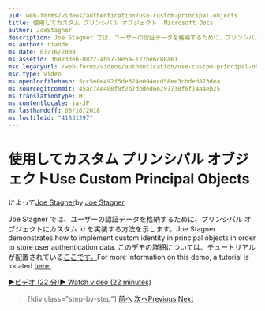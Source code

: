 ```yaml
---
uid: web-forms/videos/authentication/use-custom-principal-objects
title: 使用してカスタム プリンシパル オブジェクト |Microsoft Docs
author: JoeStagner
description: Joe Stagner では、ユーザーの認証データを格納するために、プリンシパル オブジェクトにカスタム id を実装する方法を示します。 詳細については、このデモでは、.
ms.author: riande
ms.date: 07/16/2008
ms.assetid: 368733eb-0822-4b97-8e5a-127be6c88a61
msc.legacyurl: /web-forms/videos/authentication/use-custom-principal-objects
msc.type: video
ms.openlocfilehash: 5cc5e0e492f5de324e094ecd58ee3cbded873dea
ms.sourcegitcommit: 45ac74e400f9f2b7dbded66297730f6f14a4eb25
ms.translationtype: MT
ms.contentlocale: ja-JP
ms.lasthandoff: 08/16/2018
ms.locfileid: "41831297"
---
```

<a name="use-custom-principal-objects"></a><span data-ttu-id="f3a52-104">使用してカスタム プリンシパル オブジェクト</span><span class="sxs-lookup"><span data-stu-id="f3a52-104">Use Custom Principal Objects</span></span>
====================
<span data-ttu-id="f3a52-105">によって[Joe Stagner](https://github.com/JoeStagner)</span><span class="sxs-lookup"><span data-stu-id="f3a52-105">by [Joe Stagner](https://github.com/JoeStagner)</span></span>

<span data-ttu-id="f3a52-106">Joe Stagner では、ユーザーの認証データを格納するために、プリンシパル オブジェクトにカスタム id を実装する方法を示します。</span><span class="sxs-lookup"><span data-stu-id="f3a52-106">Joe Stagner demonstrates how to implement custom identity in principal objects in order to store user authentication data.</span></span> <span data-ttu-id="f3a52-107">このデモの詳細については、チュートリアルが配置されている[ここです。](../../overview/older-versions-security/introduction/forms-authentication-configuration-and-advanced-topics-vb.md)</span><span class="sxs-lookup"><span data-stu-id="f3a52-107">For more information on this demo, a tutorial is located [here.](../../overview/older-versions-security/introduction/forms-authentication-configuration-and-advanced-topics-vb.md)</span></span>

[<span data-ttu-id="f3a52-108">&#9654;ビデオ (22 分)</span><span class="sxs-lookup"><span data-stu-id="f3a52-108">&#9654; Watch video (22 minutes)</span></span>](https://channel9.msdn.com/Blogs/ASP-NET-Site-Videos/use-custom-principal-objects)

> [!div class="step-by-step"]
> <span data-ttu-id="f3a52-109">[前へ](add-custom-data-to-the-authentication-method.md)
> [次へ](understanding-aspnet-memberships.md)</span><span class="sxs-lookup"><span data-stu-id="f3a52-109">[Previous](add-custom-data-to-the-authentication-method.md)
[Next](understanding-aspnet-memberships.md)</span></span>
